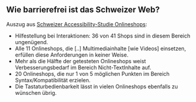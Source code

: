 ## Wie barrierefrei ist das Schweizer Web?

Auszug aus [Schweizer Accessibility-Studie Onlineshops](https://www.access-for-all.ch/ch/projekte/publikationen/574-schweizer-accessibility-studie-onlineshops.html):

- Hilfestellung bei Interaktionen: 36 von 41 Shops sind in diesem Bereich ungenügend.
- Alle 11 Onlineshops, die [..] Multimediainhalte [wie Videos] einsetzen, erfüllen diese Anforderungen in keiner Weise.
- Mehr als die Hälfte der getesteten Onlineshops weist Verbesserungsbedarf im Bereich Nicht-TextInhalte auf.
- 20 Onlineshops, die nur 1 von 5 möglichen Punkten im Bereich Syntax/Kompatibilität erzielen.
- Die Tastaturbedienbarkeit lässt in vielen Onlineshops ebenfalls zu wünschen übrig.
